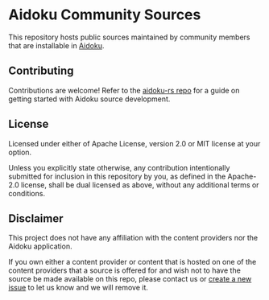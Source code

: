 # Aidoku Community Sources

This repository hosts public sources maintained by community members that are installable in [Aidoku](https://github.com/Aidoku/Aidoku).

## Contributing

Contributions are welcome! Refer to the [aidoku-rs repo](https://github.com/Aidoku/aidoku-rs/tree/next) for a guide on getting started with Aidoku source development.

## License
Licensed under either of Apache License, version 2.0 or MIT license at your option.

Unless you explicitly state otherwise, any contribution intentionally submitted for inclusion in this repository by you, as defined in the Apache-2.0 license, shall be dual licensed as above, without any additional terms or conditions.

## Disclaimer

This project does not have any affiliation with the content providers nor the Aidoku application.

If you own either a content provider or content that is hosted on one of the content providers that a source is offered for and wish not to have the source be made available on this repo, please contact us or [create a new issue](https://github.com/Aidoku-Community/sources/issues/new) to let us know and we will remove it.
